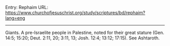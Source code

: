 Entry: Rephaim
URL: https://www.churchofjesuschrist.org/study/scriptures/bd/rephaim?lang=eng

---

Giants. A pre-Israelite people in Palestine, noted for their great stature (Gen. 14:5; 15:20; Deut. 2:11, 20; 3:11, 13; Josh. 12:4; 13:12; 17:15). See Ashtaroth.
